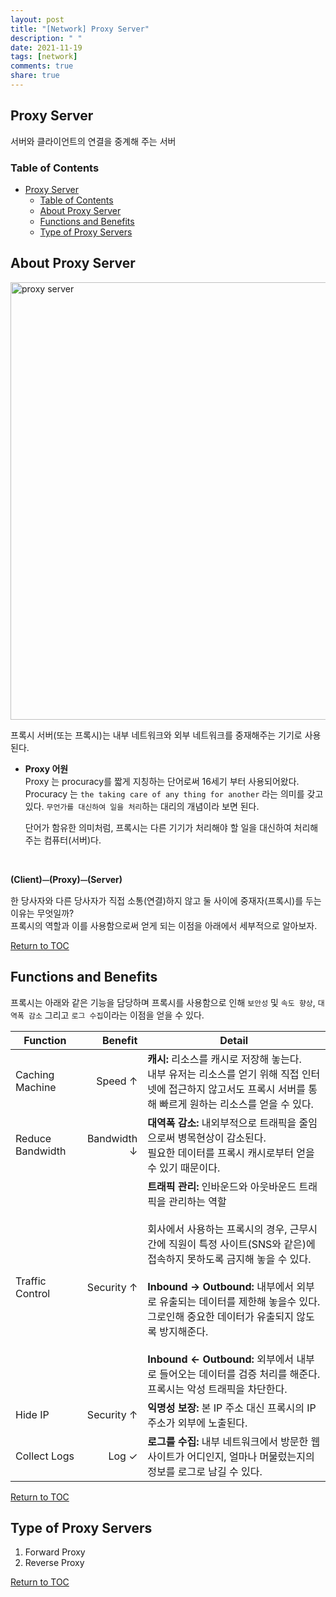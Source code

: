 ```yaml
---
layout: post
title: "[Network] Proxy Server"
description: " "
date: 2021-11-19
tags: [network]
comments: true
share: true
---
```



## Proxy Server
서버와 클라이언트의 연결을 중계해 주는 서버

### Table of Contents
- [Proxy Server](#proxy-server)
    - [Table of Contents](#table-of-contents)
  - [About Proxy Server](#about-proxy-server)
  - [Functions and Benefits](#functions-and-benefits)
  - [Type of Proxy Servers](#type-of-proxy-servers)


## About Proxy Server

<img width="700" alt="proxy server" src="https://user-images.githubusercontent.com/48475824/125184588-f8dafd00-e259-11eb-84f2-8d1385b5a81b.png">

프록시 서버(또는 프록시)는 내부 네트워크와 외부 네트워크를 중재해주는 기기로 사용된다.  

- **Proxy 어원**  
  Proxy 는 procuracy를 짧게 지칭하는 단어로써 16세기 부터 사용되어왔다. Procuracy 는 `the taking care of any thing for another` 라는 의미를 갖고 있다. `무언가를 대신하여 일을 처리`하는 대리의 개념이라 보면 된다.  

  단어가 함유한 의미처럼, 프록시는 다른 기기가 처리해야 할 일을 대신하여 처리해주는 컴퓨터(서버)다.

<br>

**(Client)⏤(Proxy)⏤(Server)**

한 당사자와 다른 당사자가 직접 소통(연결)하지 않고 둘 사이에 중재자(프록시)를 두는 이유는 무엇일까?  
프록시의 역할과 이를 사용함으로써 얻게 되는 이점을 아래에서 세부적으로 알아보자.

[Return to TOC](#table-of-contents)

## Functions and Benefits  
프록시는 아래와 같은 기능을 담당하며 프록시를 사용함으로 인해 `보안성` 및 `속도 향상`, `대역폭 감소` 그리고 `로그 수집`이라는 이점을 얻을 수 있다.

Function|Benefit|Detail
--------|-----:|------
Caching Machine|Speed ↑|**캐시:** 리소스를 캐시로 저장해 놓는다.  <br>내부 유저는 리소스를 얻기 위해 직접 인터넷에 접근하지 않고서도 프록시 서버를 통해 빠르게 원하는 리소스를 얻을 수 있다.
Reduce Bandwidth|Bandwidth ↓|**대역폭 감소:** 내외부적으로 트래픽을 줄임으로써 병목현상이 감소된다. <br> 필요한 데이터를 프록시 캐시로부터 얻을 수 있기 때문이다.
Traffic Control|Security ↑|**트래픽 관리:** 인바운드와 아웃바운드 트래픽을 관리하는 역할  <br><br>  회사에서 사용하는 프록시의 경우, 근무시간에 직원이 특정 사이트(SNS와 같은)에 접속하지 못하도록 금지해 놓을 수 있다. <br><br>**Inbound → Outbound:** 내부에서 외부로 유출되는 데이터를 제한해 놓을수 있다. 그로인해 중요한 데이터가 유출되지 않도록 방지해준다.  <br><br>**Inbound ← Outbound:** 외부에서 내부로 들어오는 데이터를 검증 처리를 해준다. 프록시는 악성 트래픽을 차단한다.  
Hide IP|Security ↑|**익명성 보장:** 본 IP 주소 대신 프록시의 IP 주소가 외부에 노출된다.
Collect Logs|Log ✓|**로그를 수집:** 내부 네트워크에서 방문한 웹사이트가 어디인지, 얼마나 머물렀는지의 정보를 로그로 남길 수 있다.  


[Return to TOC](#table-of-contents)

## Type of Proxy Servers  
1. Forward Proxy
1. Reverse Proxy

[Return to TOC](#table-of-contents)
